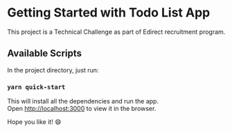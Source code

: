 # Getting Started with Todo List App

This project is a Technical Challenge as part of Edirect recruitment program.

## Available Scripts

In the project directory, just run:

### `yarn quick-start`

This will install all the dependencies and run the app.\
Open [http://localhost:3000](http://localhost:3000) to view it in the browser.

Hope you like it! :smile:
